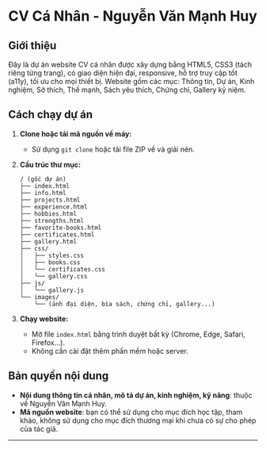# CV Cá Nhân - Nguyễn Văn Mạnh Huy

## Giới thiệu

Đây là dự án website CV cá nhân được xây dựng bằng HTML5, CSS3 (tách riêng từng trang), có giao diện hiện đại, responsive, hỗ trợ truy cập tốt (a11y), tối ưu cho mọi thiết bị. Website gồm các mục: Thông tin, Dự án, Kinh nghiệm, Sở thích, Thế mạnh, Sách yêu thích, Chứng chỉ, Gallery kỷ niệm.

## Cách chạy dự án

1. **Clone hoặc tải mã nguồn về máy:**
   - Sử dụng `git clone` hoặc tải file ZIP về và giải nén.

2. **Cấu trúc thư mục:**
   ```
   / (gốc dự án)
   ├── index.html
   ├── info.html
   ├── projects.html
   ├── experience.html
   ├── hobbies.html
   ├── strengths.html
   ├── favorite-books.html
   ├── certificates.html
   ├── gallery.html
   ├── css/
   │   ├── styles.css
   │   ├── books.css
   │   └── certificates.css
   │   └── gallery.css
   ├── js/
   │   └── gallery.js
   └── images/
       └── (ảnh đại diện, bìa sách, chứng chỉ, gallery...)
   ```

3. **Chạy website:**
   - Mở file `index.html` bằng trình duyệt bất kỳ (Chrome, Edge, Safari, Firefox...).
   - Không cần cài đặt thêm phần mềm hoặc server.

## Bản quyền nội dung

- **Nội dung thông tin cá nhân, mô tả dự án, kinh nghiệm, kỹ năng**: thuộc về Nguyễn Văn Mạnh Huy.
- **Mã nguồn website**: bạn có thể sử dụng cho mục đích học tập, tham khảo, không sử dụng cho mục đích thương mại khi chưa có sự cho phép của tác giả.

---
